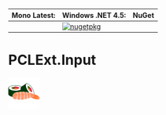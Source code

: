 **Mono Latest:** | **Windows .NET 4.5:** | **NuGet**
------------ | ------------- | -------------
 | | [![nugetpkg](https://img.shields.io/badge/nuget-PCLExt.Input-orange.svg)](https://www.nuget.org/packages/PCLExt.Input) 

# PCLExt.Input

![PCL Extension](https://raw.githubusercontent.com/Aragas/PCLExt.Input/master/common/sushi_64.png)